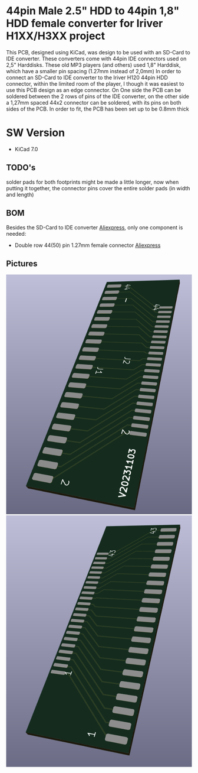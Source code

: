 # 44pin Male 2.5" HDD to 44pin 1,8" HDD female converter for Iriver H1XX/H3XX project
This PCB, designed using KiCad, was design to be used with an SD-Card to IDE converter.
These converters come with 44pin IDE connectors used on 2,5" Harddisks.
These old MP3 players (and others) used 1,8" Harddisk, which have a smaller pin spacing (1.27mm instead of 2,0mm)
In order to connect an SD-Card to IDE converter to the Iriver H120 44pin HDD connector, within the limited room of the player,
I though it was easiest to use this PCB design as an edge connector.
On One side the PCB can be soldered between the 2 rows of pins of the IDE converter, on the other side a 1,27mm spaced 44x2 connector can be soldered,
with its pins on both sides of the PCB. In order to fit, the PCB has been set up to be 0.8mm thick

# SW Version
* KiCad 7.0
## TODO's
solder pads for both footprints might be made a little longer, now when putting it together, the connector pins cover the entire solder pads (in width and length)
## BOM
Besides the SD-Card to IDE converter [Aliexpress](https://nl.aliexpress.com/item/4001146603163.html), only one component is needed:
* Double row 44(50) pin 1.27mm female connector [Aliexpress](https://nl.aliexpress.com/item/4001127977216.html)
## Pictures
![3d view 1](images/1.png)
![3d view 2](images/2.png)

